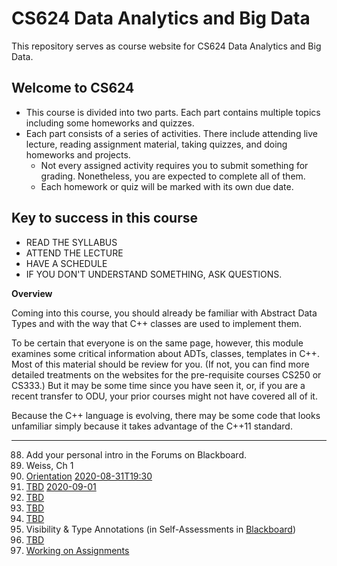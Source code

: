 # CS624 Data Analytics and Big Data

This repository serves as course website for CS624 Data Analytics and Big Data. 

## Welcome to CS624
 * This course is divided into two parts. Each part contains multiple topics including some homeworks and quizzes.
 * Each part consists of a series of activities. There include attending live lecture, reading assignment material, taking quizzes, and doing homeworks and projects.
    * Not every assigned activity requires you to submit something for grading. Nonetheless, you are expected to complete all of them. 
    * Each homework or quiz will be marked with its own due date. 
    
## Key to success in this course
 * READ THE SYLLABUS
 * ATTEND THE LECTURE
 * HAVE A SCHEDULE
 * IF YOU DON'T UNDERSTAND SOMETHING, ASK QUESTIONS.
 
**Overview**

Coming into this course, you should already be familiar with
Abstract Data Types and with the way that C++ classes are used
to implement them.


To be certain that everyone is on the same page, however, this
module examines some critical information about ADTs, classes,
templates in C++.  Most of this material should be review for
you.  (If not, you can find more detailed treatments on the
websites for the pre-requisite courses CS250 or CS333.)  But
it may be some time since you have seen it, or, if you are a
recent transfer to ODU, your prior courses might not have
covered all of it.


Because the C++ language is evolving, there may be some code
that looks unfamiliar simply because it takes advantage of the
C++11 standard.



---


88. [ ](lab) Add your personal intro in the Forums on Blackboard. 
88. [ ](reading) Weiss, Ch 1 
88. [ ](event) [Orientation](doc:orientation.mmd) [2020-08-31T19:30](date:)
88. [ ](lab) [TBD](doc:programmingEnv) [2020-09-01](date:)
88. [ ](lecture) [TBD](doc:adts)
88. [ ](lecture) [TBD](doc:adtInterfaces)
88. [ ](lecture) [TBD](doc:implementingADTs)
88. [ ](selfassess)  Visibility & Type Annotations (in Self-Assessments in [Blackboard](https://www.blackboard.odu.edu))
88. [ ](lecture) [TBD](doc:big3)
88. [ ](video) [Working on Assignments](https://odumedia.mediaspace.kaltura.com/media/cs361-working-on-assignments/0_2p4bk5tr)

